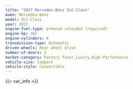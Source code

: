 ```yaml
---
title: "2017 Mercedes-Benz SLC-Class"
make: Mercedes-Benz
model: SLC-Class
year: 2017
engine-fuel-type: premium unleaded (required)
engine-hp: 362
engine-cylinders: 6
transmission-type: Automatic
driven-wheels: Rear wheel drive
number-of-doors: 2
market-category: Factory Tuner,Luxury,High-Performance
vehicle-size: Compact
vehicle-style: Convertible
---
```


{{< car_info >}}
